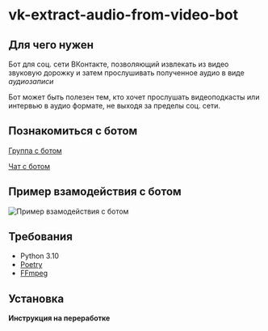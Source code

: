 # vk-extract-audio-from-video-bot

## Для чего нужен

Бот для соц. сети ВКонтакте, позволяющий извлекать из видео звуковую дорожку и затем прослушивать полученное аудио в виде *аудиозаписи*

Бот может быть полезен тем, кто хочет прослушать видеоподкасты или интервью в аудио формате, не выходя за пределы соц. сети.

<!-- На данный момент поддерживает видео до 10 минут, переданные через сообщение в виде *вложения* -->

## Познакомиться с ботом

[Группа с ботом][bot group link]

[Чат с ботом][bot chat link]

<!-- ## Тесты

- [Тесты на уровне пользователя][user-level tests] -->

## Пример взамодействия с ботом

![Пример взамодействия с ботом][bot work example image]

## Требования

- Python 3.10
- [Poetry][poetry]
- [FFmpeg][ffmpeg]

## Установка

**Инструкция на переработке**

<!-- 1. Python
    > pip install -r requirements
2. FFmpeg

    - При деплое на Heroku

    В настройках добавить *Buildpack*:
    > [https://github.com/jonathanong/heroku-buildpack-ffmpeg-latest.git][heroku buildpack link]

    - При запуске со своего ПК

        1. Скачать **[FFmpeg][ffmpeg]**

        2. Из скачанного архива перекинуть файлы из *bin/* в папку со скриптами Python -->

<!-- -->

[ffmpeg]: https://ffmpeg.org/
[poetry]: https://python-poetry.org/docs/

[user-level tests]: https://docs.google.com/document/d/1wF3ij4__Fz41tzWrg7cdNFjW61Sc9YVp2clQEnLOYcI/edit?usp=sharing

[heroku buildpack link]: https://github.com/jonathanong/heroku-buildpack-ffmpeg-latest.git

[bot group link]: https://vk.com/convert_to_audio

[bot chat link]: https://vk.me/convert_to_audio

<!-- Image links -->

[bot work example image]: https://i.ibb.co/QkNHZCk/2022-02-17-142927.png

[architecture image]: https://i.ibb.co/RzfVbb8/image.png
